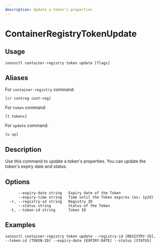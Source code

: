 ```yaml
---
description: Update a token's properties
---
```


# ContainerRegistryTokenUpdate

## Usage

```text
ionosctl container-registry token update [flags]
```

## Aliases

For `container-registry` command:

```text
[cr contreg cont-reg]
```

For `token` command:

```text
[t tokens]
```

For `update` command:

```text
[u up]
```

## Description

Use this command to update a token's properties. You can update the token's expiry date and status.

## Options

```text
      --expiry-date string   Expiry date of the Token
      --expiry-time string   Time until the Token expires (ex: 1y2d)
  -r, --registry-id string   Registry ID
      --status string        Status of the Token
  -t, --token-id string      Token ID
```

## Examples

```text
ionosctl container-registry token update --registry-id [REGISTRY-ID], --token-id [TOKEN-ID] --expiry-date [EXPIRY-DATE] --status [STATUS]
```

